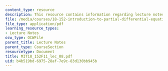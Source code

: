 ```yaml
---
content_type: resource
description: This resource contains information regarding lecture notes.
file: /media/courses/18-152-introduction-to-partial-differential-equations-fall-2011/b4b519bd697528af7e9c83d130bb945b_MIT18_152F11_lec_08.pdf
file_type: application/pdf
learning_resource_types:
- Lecture Notes
ocw_type: OCWFile
parent_title: Lecture Notes
parent_type: CourseSection
resourcetype: Document
title: MIT18_152F11_lec_08.pdf
uid: b4b519bd-6975-28af-7e9c-83d130bb945b
---
```

